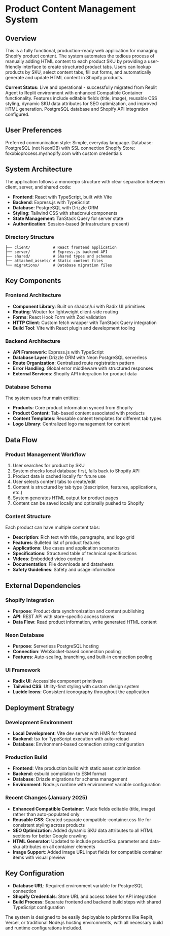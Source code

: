 # Product Content Management System

## Overview

This is a fully functional, production-ready web application for managing Shopify product content. The system automates the tedious process of manually adding HTML content to each product SKU by providing a user-friendly interface to create structured product tabs. Users can lookup products by SKU, select content tabs, fill out forms, and automatically generate and update HTML content in Shopify products.

**Current Status:** Live and operational - successfully migrated from Replit Agent to Replit environment with enhanced Compatible Container functionality. Features include editable fields (title, image), reusable CSS styling, dynamic SKU data attributes for SEO optimization, and improved HTML generation. PostgreSQL database and Shopify API integration configured.

## User Preferences

Preferred communication style: Simple, everyday language.
Database: PostgreSQL (not NeonDB) with SSL connection
Shopify Store: foxxbioprocess.myshopify.com with custom credentials

## System Architecture

The application follows a monorepo structure with clear separation between client, server, and shared code:

- **Frontend**: React with TypeScript, built with Vite
- **Backend**: Express.js with TypeScript 
- **Database**: PostgreSQL with Drizzle ORM
- **Styling**: Tailwind CSS with shadcn/ui components
- **State Management**: TanStack Query for server state
- **Authentication**: Session-based (infrastructure present)

### Directory Structure

```
├── client/          # React frontend application
├── server/          # Express.js backend API
├── shared/          # Shared types and schemas
├── attached_assets/ # Static content files
└── migrations/      # Database migration files
```

## Key Components

### Frontend Architecture
- **Component Library**: Built on shadcn/ui with Radix UI primitives
- **Routing**: Wouter for lightweight client-side routing
- **Forms**: React Hook Form with Zod validation
- **HTTP Client**: Custom fetch wrapper with TanStack Query integration
- **Build Tool**: Vite with React plugin and development tooling

### Backend Architecture
- **API Framework**: Express.js with TypeScript
- **Database Layer**: Drizzle ORM with Neon PostgreSQL serverless
- **Route Organization**: Centralized route registration pattern
- **Error Handling**: Global error middleware with structured responses
- **External Services**: Shopify API integration for product data

### Database Schema
The system uses four main entities:
- **Products**: Core product information synced from Shopify
- **Product Content**: Tab-based content associated with products
- **Content Templates**: Reusable content templates for different tab types
- **Logo Library**: Centralized logo management for content

## Data Flow

### Product Management Workflow
1. User searches for product by SKU
2. System checks local database first, falls back to Shopify API
3. Product data is cached locally for future use
4. User selects content tabs to create/edit
5. Content is structured by tab type (description, features, applications, etc.)
6. System generates HTML output for product pages
7. Content can be saved locally and optionally pushed to Shopify

### Content Structure
Each product can have multiple content tabs:
- **Description**: Rich text with title, paragraphs, and logo grid
- **Features**: Bulleted list of product features
- **Applications**: Use cases and application scenarios  
- **Specifications**: Structured table of technical specifications
- **Videos**: Embedded video content
- **Documentation**: File downloads and datasheets
- **Safety Guidelines**: Safety and usage information

## External Dependencies

### Shopify Integration
- **Purpose**: Product data synchronization and content publishing
- **API**: REST API with store-specific access tokens
- **Data Flow**: Read product information, write generated HTML content

### Neon Database
- **Purpose**: Serverless PostgreSQL hosting
- **Connection**: WebSocket-based connection pooling
- **Features**: Auto-scaling, branching, and built-in connection pooling

### UI Framework
- **Radix UI**: Accessible component primitives
- **Tailwind CSS**: Utility-first styling with custom design system
- **Lucide Icons**: Consistent iconography throughout the application

## Deployment Strategy

### Development Environment
- **Local Development**: Vite dev server with HMR for frontend
- **Backend**: tsx for TypeScript execution with auto-reload
- **Database**: Environment-based connection string configuration

### Production Build
- **Frontend**: Vite production build with static asset optimization
- **Backend**: esbuild compilation to ESM format
- **Database**: Drizzle migrations for schema management
- **Environment**: Node.js runtime with environment variable configuration

### Recent Changes (January 2025)
- **Enhanced Compatible Container**: Made fields editable (title, image) rather than auto-populated only
- **Reusable CSS**: Created separate compatible-container.css file for consistent styling across products
- **SEO Optimization**: Added dynamic SKU data attributes to all HTML sections for better Google crawling
- **HTML Generator**: Updated to include productSku parameter and data-sku attributes on all container elements
- **Image Support**: Added image URL input fields for compatible container items with visual preview

## Key Configuration
- **Database URL**: Required environment variable for PostgreSQL connection
- **Shopify Credentials**: Store URL and access token for API integration
- **Build Process**: Separate frontend and backend build steps with shared TypeScript configuration

The system is designed to be easily deployable to platforms like Replit, Vercel, or traditional Node.js hosting environments, with all necessary build and runtime configurations included.